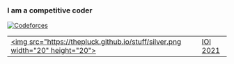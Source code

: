 ### I am a competitive coder

[![Codeforces](https://cp-logo.vercel.app/codeforces/SmolderingFire?logo=true)](https://codeforces.com/profile/SmolderingFire)

[<table><tr><td><img src="https://thepluck.github.io/stuff/silver.png width="20" height="20"></td><td> IOI 2021 </td></tr></table>](https://stats.ioinformatics.org/people/7656)

